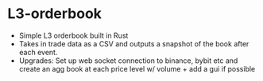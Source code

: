# L3-orderbook
- Simple L3 orderbook built in Rust 
- Takes in trade data as a CSV and  outputs a snapshot of the book after each event.
- Upgrades: Set up web socket connection to binance, bybit etc and create an agg book at each price level w/ volume + add a gui if possible
